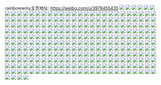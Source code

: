 rainbowwmy主页地址: https://weibo.com/u/3979455435 
![](https://wx4.sinaimg.cn/mw2000/ed31abcbly1h8l1py056bj20sg0sgqar.jpg) 
![](https://wx4.sinaimg.cn/mw2000/ed31abcbly1h8l1pytph5j22c02c0b2a.jpg) 
![](https://wx4.sinaimg.cn/mw2000/ed31abcbly1h5r94d7195j224f24f4qq.jpg) 
![](https://wx4.sinaimg.cn/mw2000/ed31abcbly1h4jhndeq2vj20qo19rqa2.jpg) 
![](https://wx4.sinaimg.cn/mw2000/ed31abcbly1h4jhndufbaj20u01r5tj6.jpg) 
![](https://wx4.sinaimg.cn/mw2000/ed31abcbly1h4jhne7zv3j20om1hcn2e.jpg) 
![](https://wx4.sinaimg.cn/mw2000/ed31abcbly1h4jhner3fbj20u01swk24.jpg) 
![](https://wx4.sinaimg.cn/mw2000/ed31abcbly1h4i7yiqqhuj22c02c04qq.jpg) 
![](https://wx4.sinaimg.cn/mw2000/ed31abcbly1h2f703kg0bj22801o0e81.jpg) 
![](https://wx4.sinaimg.cn/mw2000/ed31abcbly1h2f7057d7cj20ni0k90yz.jpg) 
![](https://wx4.sinaimg.cn/mw2000/ed31abcbly1h2f706a2yfj233l1ufqv6.jpg) 
![](https://wx4.sinaimg.cn/mw2000/ed31abcbly1h2f70jiywjj22c02c0npd.jpg) 
![](https://wx4.sinaimg.cn/mw2000/ed31abcbly1gz0p8avat4j20u00u0n8n.jpg) 
![](https://wx4.sinaimg.cn/mw2000/ed31abcbly1gz0p8d9qmcj20r30r3gqk.jpg) 
![](https://wx4.sinaimg.cn/mw2000/ed31abcbly1gxq807l33gj20p80xn7i8.jpg) 
![](https://wx4.sinaimg.cn/mw2000/ed31abcbly1gxq806tpwij22c1340kjq.jpg) 
![](https://wx4.sinaimg.cn/mw2000/ed31abcbly1gxc9ogl8dwj20u00u0gr0.jpg) 
![](https://wx4.sinaimg.cn/mw2000/ed31abcbly1gxc9ogyyanj20u00u0q8m.jpg) 
![](https://wx4.sinaimg.cn/mw2000/ed31abcbly1gxc9oh7vixj20u00u0ah1.jpg) 
![](https://wx4.sinaimg.cn/mw2000/ed31abcbly1gxc9oib969j22c02c01kz.jpg) 
![](https://wx4.sinaimg.cn/mw2000/ed31abcbly1gxc9ok1noaj22c02c0b2a.jpg) 
![](https://wx4.sinaimg.cn/mw2000/ed31abcbly1gxc9omsafuj22c02c0npe.jpg) 
![](https://wx4.sinaimg.cn/mw2000/ed31abcbly1gxc9oqbg1tj22c02c0hdu.jpg) 
![](https://wx4.sinaimg.cn/mw2000/004ljo95ly1gvik21n3q0j623n1mp1ci02.jpg) 
![](https://wx4.sinaimg.cn/mw2000/004ljo95ly1gvik26gsttj62c02c0qv602.jpg) 
![](https://wx4.sinaimg.cn/mw2000/004ljo95ly1gvik20em8rj62801o0b2a02.jpg) 
![](https://wx4.sinaimg.cn/mw2000/004ljo95ly1gvik235ctvj62c02cf4qq02.jpg) 
![](https://wx4.sinaimg.cn/mw2000/004ljo95ly1gv0vk23s3nj62801o04qq02.jpg) 
![](https://wx4.sinaimg.cn/mw2000/004ljo95ly1guks8vht63j62c02c0x6p02.jpg) 
![](https://wx4.sinaimg.cn/mw2000/004ljo95ly1guks8xf9b9j62801o0hdt02.jpg) 
![](https://wx4.sinaimg.cn/mw2000/004ljo95ly1guks910tbyj62c02c0kjm02.jpg) 
![](https://wx4.sinaimg.cn/mw2000/004ljo95ly1gtqvgu5zscj61ux1o04qp02.jpg) 
![](https://wx4.sinaimg.cn/mw2000/ed31abcbly1gsf4brmzmqj22c02c0kjl.jpg) 
![](https://wx4.sinaimg.cn/mw2000/ed31abcbly1gsf4btollnj22c02c04ql.jpg) 
![](https://wx4.sinaimg.cn/mw2000/ed31abcbly1gsf4bv1b74j22c02c04qp.jpg) 
![](https://wx4.sinaimg.cn/mw2000/ed31abcbly1gsf4bw8193j20zq0u4110.jpg) 
![](https://wx4.sinaimg.cn/mw2000/ed31abcbly1gsf4bwn2szj23402c07wh.jpg) 
![](https://wx4.sinaimg.cn/mw2000/ed31abcbly1gsf4byefepj22c0340b2b.jpg) 
![](https://wx4.sinaimg.cn/mw2000/ed31abcbly1gsf4bzj5qzj22c0340npe.jpg) 
![](https://wx4.sinaimg.cn/mw2000/004ljo95ly1gsf4c12bcyj62c03407wk02.jpg) 
![](https://wx4.sinaimg.cn/mw2000/ed31abcbly1gsf4c1wne7j23402c0kjl.jpg) 
![](https://wx4.sinaimg.cn/mw2000/ed31abcbly1gsf4c3zcbjj23402c0kjl.jpg) 
![](https://wx4.sinaimg.cn/mw2000/ed31abcbly1gsf4c5moq9j23402c0qv5.jpg) 
![](https://wx4.sinaimg.cn/mw2000/ed31abcbly1gsf4c7ik6wj23402c0qv5.jpg) 
![](https://wx4.sinaimg.cn/mw2000/004ljo95ly1gsf4c9crb1j63402c0qv502.jpg) 
![](https://wx4.sinaimg.cn/mw2000/ed31abcbly1gsf4cc5ufbj23402c0qv5.jpg) 
![](https://wx4.sinaimg.cn/mw2000/ed31abcbly1gsf4ce4z5dj23402c01ky.jpg) 
![](https://wx4.sinaimg.cn/mw2000/ed31abcbly1gsf4cg392kj23402c0qv5.jpg) 
![](https://wx4.sinaimg.cn/mw2000/ed31abcbly1gsf4d01zsaj22c0340x6q.jpg) 
![](https://wx4.sinaimg.cn/mw2000/ed31abcbgy1gsc99ne698j21qh1qh7wj.jpg) 
![](https://wx4.sinaimg.cn/mw2000/ed31abcbgy1gsc99kuugfj21o0280u0y.jpg) 
![](https://wx4.sinaimg.cn/mw2000/ed31abcbgy1gsc4zmyk62j22c03407wj.jpg) 
![](https://wx4.sinaimg.cn/mw2000/ed31abcbgy1gsc4zxlvdzj22c03404qr.jpg) 
![](https://wx4.sinaimg.cn/mw2000/ed31abcbgy1gsc4z84cbgj23402c0npd.jpg) 
![](https://wx4.sinaimg.cn/mw2000/ed31abcbgy1gsc5029y5xj23402c0kjl.jpg) 
![](https://wx4.sinaimg.cn/mw2000/ed31abcbgy1gsc50c00jtj20vc15snaa.jpg) 
![](https://wx4.sinaimg.cn/mw2000/ed31abcbgy1gsc50a1hsoj22c03401ky.jpg) 
![](https://wx4.sinaimg.cn/mw2000/ed31abcbgy1gsb7g0shj7j215s0vc7jl.jpg) 
![](https://wx4.sinaimg.cn/mw2000/ed31abcbgy1gsb7g2jmj5j22c02c0b29.jpg) 
![](https://wx4.sinaimg.cn/mw2000/ed31abcbgy1gsb7g0bs87j215s0vctko.jpg) 
![](https://wx4.sinaimg.cn/mw2000/ed31abcbgy1gsb7fwzavyj23402c0b2a.jpg) 
![](https://wx4.sinaimg.cn/mw2000/ed31abcbgy1gsb7fzswl7j21vi1emqtm.jpg) 
![](https://wx4.sinaimg.cn/mw2000/ed31abcbgy1gsb7g6p2ckj23402c0hdt.jpg) 
![](https://wx4.sinaimg.cn/mw2000/ed31abcbgy1gsb7g1a3fxj215s0vcaqm.jpg) 
![](https://wx4.sinaimg.cn/mw2000/ed31abcbgy1gsb7g4sgkjj22c0340kjl.jpg) 
![](https://wx4.sinaimg.cn/mw2000/ed31abcbgy1gsb7fz705pj215s0vcdy9.jpg) 
![](https://wx4.sinaimg.cn/mw2000/ed31abcbgy1gsarxi6v6ij22bv2bux6w.jpg) 
![](https://wx4.sinaimg.cn/mw2000/ed31abcbgy1gsarxkd4pwj22ag2c0x6v.jpg) 
![](https://wx4.sinaimg.cn/mw2000/004ljo95gy1gsarxlodlpj63402c0x6p02.jpg) 
![](https://wx4.sinaimg.cn/mw2000/ed31abcbgy1gsarxfguouj227v27u1l5.jpg) 
![](https://wx4.sinaimg.cn/mw2000/ed31abcbgy1gsarxnm29sj213h0tq48i.jpg) 
![](https://wx4.sinaimg.cn/mw2000/ed31abcbgy1gsarxph1w6j227v27uqvc.jpg) 
![](https://wx4.sinaimg.cn/mw2000/ed31abcbgy1gsarxrf3gtj2227227e87.jpg) 
![](https://wx4.sinaimg.cn/mw2000/ed31abcbgy1gsarxu1mt4j227v27uhdz.jpg) 
![](https://wx4.sinaimg.cn/mw2000/ed31abcbgy1gsarxvlg03j22c02c0qv7.jpg) 
![](https://wx4.sinaimg.cn/mw2000/ed31abcbly1gr8e2wr374j20rs15nnek.jpg) 
![](https://wx4.sinaimg.cn/mw2000/ed31abcbly1gqskxgwlxgj22c02c0e04.jpg) 
![](https://wx4.sinaimg.cn/mw2000/ed31abcbly1gq5g68yqx6j22c02c0b29.jpg) 
![](https://wx4.sinaimg.cn/mw2000/ed31abcbly1gq5g6lvuq4j22c02c0u0x.jpg) 
![](https://wx4.sinaimg.cn/mw2000/ed31abcbly1gq5g6iu07uj22c02c0u0x.jpg) 
![](https://wx4.sinaimg.cn/mw2000/ed31abcbly1gq5g6d5cb7j23402c0npe.jpg) 
![](https://wx4.sinaimg.cn/mw2000/ed31abcbly1gq5g6go3w9j22c020x7wh.jpg) 
![](https://wx4.sinaimg.cn/mw2000/ed31abcbly1gq5g6aof8ij20iz0cutat.jpg) 
![](https://wx4.sinaimg.cn/mw2000/ed31abcbly1gphv36ilw7j216o1gmnpd.jpg) 
![](https://wx4.sinaimg.cn/mw2000/ed31abcbly1gp8uyuz8koj22c02c0hdv.jpg) 
![](https://wx4.sinaimg.cn/mw2000/ed31abcbly1gp8uyu4xegj21kw14r4qp.jpg) 
![](https://wx4.sinaimg.cn/mw2000/ed31abcbly1gp8uyw3c1rj23402c0e85.jpg) 
![](https://wx4.sinaimg.cn/mw2000/ed31abcbly1gp7y8rxz23j20rs20tnj6.jpg) 
![](https://wx4.sinaimg.cn/mw2000/ed31abcbly1gp4cuxjl97j22c0340kjn.jpg) 
![](https://wx4.sinaimg.cn/mw2000/ed31abcbly1gp4cv01c92j22c0340b2b.jpg) 
![](https://wx4.sinaimg.cn/mw2000/ed31abcbly1gp4cv13ofij22c0340npe.jpg) 
![](https://wx4.sinaimg.cn/mw2000/ed31abcbly1gp4cv2bw0dj22c0340hdv.jpg) 
![](https://wx4.sinaimg.cn/mw2000/ed31abcbly1go46xjy5fvj22801o0u0x.jpg) 
![](https://wx4.sinaimg.cn/mw2000/ed31abcbly1gnpllgfuanj22c02c01kx.jpg) 
![](https://wx4.sinaimg.cn/mw2000/ed31abcbly1gnpllbxx2cj22c02c0b29.jpg) 
![](https://wx4.sinaimg.cn/mw2000/ed31abcbly1gnplowr7whj22c02c0e81.jpg) 
![](https://wx4.sinaimg.cn/mw2000/ed31abcbly1gnpllecmlbj23402c01kx.jpg) 
![](https://wx4.sinaimg.cn/mw2000/ed31abcbly1gnpllj78fij225g2vab29.jpg) 
![](https://wx4.sinaimg.cn/mw2000/ed31abcbly1gnpll05m2mj23402c0b2a.jpg) 
![](https://wx4.sinaimg.cn/mw2000/ed31abcbly1gnpll9x2flj22c02c0npd.jpg) 
![](https://wx4.sinaimg.cn/mw2000/ed31abcbly1gnplp4b74rj22yo280e8e.jpg) 
![](https://wx4.sinaimg.cn/mw2000/ed31abcbly1gnpll551ngj22c02c0kjl.jpg) 
![](https://wx4.sinaimg.cn/mw2000/ed31abcbly1gnkptkz2dlj21kw1kwqv5.jpg) 
![](https://wx4.sinaimg.cn/mw2000/ed31abcbly1gnkptk3u0vj21o01o07wi.jpg) 
![](https://wx4.sinaimg.cn/mw2000/ed31abcbly1gnjtm2kso5j22c02c0hdu.jpg) 
![](https://wx4.sinaimg.cn/mw2000/ed31abcbly1gnjtlzqx8oj22c02c07wh.jpg) 
![](https://wx4.sinaimg.cn/mw2000/ed31abcbly1gmnctaji78j21kw1kw7wh.jpg) 
![](https://wx4.sinaimg.cn/mw2000/ed31abcbly1gmnctb28ddj22252254qp.jpg) 
![](https://wx4.sinaimg.cn/mw2000/ed31abcbly1gm8hlmhyr1j21kw1kw4qq.jpg) 
![](https://wx4.sinaimg.cn/mw2000/ed31abcbly1glmk49f7y5j21o01o0npd.jpg) 
![](https://wx4.sinaimg.cn/mw2000/ed31abcbly1glmk47xxfjj21o01o04qq.jpg) 
![](https://wx4.sinaimg.cn/mw2000/ed31abcbly1glmk4ay1ibj21o01o04qq.jpg) 
![](https://wx4.sinaimg.cn/mw2000/ed31abcbly1glmk4bze51j22c02c04qp.jpg) 
![](https://wx4.sinaimg.cn/mw2000/ed31abcbly1glmk4e4zluj22c02c01kx.jpg) 
![](https://wx4.sinaimg.cn/mw2000/ed31abcbly1glmk4gaat0j22c02c0e81.jpg) 
![](https://wx4.sinaimg.cn/mw2000/ed31abcbly1gl3hs68ou7j22c0340qv5.jpg) 
![](https://wx4.sinaimg.cn/mw2000/ed31abcbly1gl2nowklstj20rs15nh4y.jpg) 
![](https://wx4.sinaimg.cn/mw2000/ed31abcbly1gk6kvgq9kjj22c02c0b29.jpg) 
![](https://wx4.sinaimg.cn/mw2000/ed31abcbly1gjunyyfhnej20n00i2mz4.jpg) 
![](https://wx4.sinaimg.cn/mw2000/ed31abcbly1gjdewjo5bzj22801o0x6p.jpg) 
![](https://wx4.sinaimg.cn/mw2000/ed31abcbly1gj5cn3org5j20rs2vwhdt.jpg) 
![](https://wx4.sinaimg.cn/mw2000/ed31abcbly1gizrjh236vj20n00uok2f.jpg) 
![](https://wx4.sinaimg.cn/mw2000/ed31abcbly1gix38lb5ufj23402c0x6q.jpg) 
![](https://wx4.sinaimg.cn/mw2000/ed31abcbly1gix38mdkd7j22ry22yhdu.jpg) 
![](https://wx4.sinaimg.cn/mw2000/ed31abcbly1gix38ndgiwj22q221i1kz.jpg) 
![](https://wx4.sinaimg.cn/mw2000/ed31abcbly1giwdv0pq7cj20ru1ql1kx.jpg) 
![](https://wx4.sinaimg.cn/mw2000/ed31abcbly1giwdv1frpaj20ru10idvu.jpg) 
![](https://wx4.sinaimg.cn/mw2000/ed31abcbly1giwdv02q9sj20ru1ql4qp.jpg) 
![](https://wx4.sinaimg.cn/mw2000/ed31abcbly1gig511cexoj222m2rhkjm.jpg) 
![](https://wx4.sinaimg.cn/mw2000/ed31abcbly1gig50zlnufj22c03404qr.jpg) 
![](https://wx4.sinaimg.cn/mw2000/ed31abcbly1gi7j0euebrj22801o0b2a.jpg) 
![](https://wx4.sinaimg.cn/mw2000/ed31abcbly1gi2un37o8qj22c0340u0z.jpg) 
![](https://wx4.sinaimg.cn/mw2000/ed31abcbly1ghx1zt0yscj23402c0hdx.jpg) 
![](https://wx4.sinaimg.cn/mw2000/ed31abcbly1gha43hywhfj20rs1lpqm7.jpg) 
![](https://wx4.sinaimg.cn/mw2000/ed31abcbly1gh5amewu30j227m1wpu0x.jpg) 
![](https://wx4.sinaimg.cn/mw2000/ed31abcbly1gh5amcogg2j22c02c0qv6.jpg) 
![](https://wx4.sinaimg.cn/mw2000/ed31abcbly1gh5amiwtyrj22c02c07wj.jpg) 
![](https://wx4.sinaimg.cn/mw2000/ed31abcbly1gh5ammm3h1j22c02c0e83.jpg) 
![](https://wx4.sinaimg.cn/mw2000/ed31abcbly1gh4o97e3ctj22801o07wi.jpg) 
![](https://wx4.sinaimg.cn/mw2000/ed31abcbly1ggtts4n2c5j20m00m044n.jpg) 
![](https://wx4.sinaimg.cn/mw2000/ed31abcbly1ggispccwlpj23402c0u0z.jpg) 
![](https://wx4.sinaimg.cn/mw2000/ed31abcbly1ggispdajqxj22c02c0npd.jpg) 
![](https://wx4.sinaimg.cn/mw2000/ed31abcbly1ggispeene1j22c02c04qq.jpg) 
![](https://wx4.sinaimg.cn/mw2000/ed31abcbly1ggispfyxnjj23402c0npd.jpg) 
![](https://wx4.sinaimg.cn/mw2000/ed31abcbly1ggispih09ej22c02c0npe.jpg) 
![](https://wx4.sinaimg.cn/mw2000/ed31abcbly1ggispkgysbj22c0340b2b.jpg) 
![](https://wx4.sinaimg.cn/mw2000/ed31abcbly1gg4lw4mhy2j20rs2o0hdt.jpg) 
![](https://wx4.sinaimg.cn/mw2000/ed31abcbly1gg4lw59kxpj20rs15nh5i.jpg) 
![](https://wx4.sinaimg.cn/mw2000/ed31abcbly1gg4lw636rij20rs1xa4qp.jpg) 
![](https://wx4.sinaimg.cn/mw2000/ed31abcbly1gg4lw6nthyj20rs15ntox.jpg) 
![](https://wx4.sinaimg.cn/mw2000/ed31abcbly1gfz1t2m4ckj23402c0x6p.jpg) 
![](https://wx4.sinaimg.cn/mw2000/ed31abcbly1gfz1t5bf74j23402c01ky.jpg) 
![](https://wx4.sinaimg.cn/mw2000/ed31abcbly1gfvpxt9p2hj20rs1xab29.jpg) 
![](https://wx4.sinaimg.cn/mw2000/ed31abcbly1gfvpxsm9t0j20rs26f4qp.jpg) 
![](https://wx4.sinaimg.cn/mw2000/ed31abcbly1gfvpxtrti1j20rs1jf1eh.jpg) 
![](https://wx4.sinaimg.cn/mw2000/ed31abcbly1gfnbzfrlyhj22c02c0u0y.jpg) 
![](https://wx4.sinaimg.cn/mw2000/ed31abcbly1gfnbzgrjqrj22c02c0e82.jpg) 
![](https://wx4.sinaimg.cn/mw2000/ed31abcbly1gfnbziefj3j21kw1kw4qp.jpg) 
![](https://wx4.sinaimg.cn/mw2000/ed31abcbly1gfnbzj3dgjj22c02c0u0x.jpg) 
![](https://wx4.sinaimg.cn/mw2000/ed31abcbly1gfnbzectu6j22c02c01kz.jpg) 
![](https://wx4.sinaimg.cn/mw2000/ed31abcbly1gfnbzk0kw2j22bb332hdu.jpg) 
![](https://wx4.sinaimg.cn/mw2000/ed31abcbly1gf3mhb5vwqj22c02c04qq.jpg) 
![](https://wx4.sinaimg.cn/mw2000/ed31abcbly1gexviy01fcj23402c01l2.jpg) 
![](https://wx4.sinaimg.cn/mw2000/ed31abcbly1gencdo1boaj20ru1lxtrx.jpg) 
![](https://wx4.sinaimg.cn/mw2000/ed31abcbly1gef8dxjaewj22801o0hdt.jpg) 
![](https://wx4.sinaimg.cn/mw2000/ed31abcbly1gef8dvnv1xj21e81prqv5.jpg) 
![](https://wx4.sinaimg.cn/mw2000/ed31abcbly1geczl4v0ocj22c02c04qq.jpg) 
![](https://wx4.sinaimg.cn/mw2000/ed31abcbly1ge6f1041xrj22801o0b29.jpg) 
![](https://wx4.sinaimg.cn/mw2000/ed31abcbly1ge6f10soqqj22801o0hdt.jpg) 
![](https://wx4.sinaimg.cn/mw2000/ed31abcbly1ge034p4uq3j20ru3xfu0y.jpg) 
![](https://wx4.sinaimg.cn/mw2000/ed31abcbly1ge034plnn1j20ru2bkkhv.jpg) 
![](https://wx4.sinaimg.cn/mw2000/ed31abcbly1ge034q1plej20ru2bghdt.jpg) 
![](https://wx4.sinaimg.cn/mw2000/ed31abcbly1gdz9ibpzxsj23402c0u0z.jpg) 
![](https://wx4.sinaimg.cn/mw2000/ed31abcbly1gdz9ij9sk8j23402c07wl.jpg) 
![](https://wx4.sinaimg.cn/mw2000/ed31abcbly1gdz9im7o12j23402c0qv7.jpg) 
![](https://wx4.sinaimg.cn/mw2000/ed31abcbly1gdz9io91t3j23402c0kjm.jpg) 
![](https://wx4.sinaimg.cn/mw2000/ed31abcbly1gdz9ivg976j23402c0qv9.jpg) 
![](https://wx4.sinaimg.cn/mw2000/ed31abcbly1gdz9j0tfagj23402c0u13.jpg) 
![](https://wx4.sinaimg.cn/mw2000/ed31abcbly1gdz9j3z1baj23402c0qva.jpg) 
![](https://wx4.sinaimg.cn/mw2000/ed31abcbly1gdz9j7k03hj22c0340nph.jpg) 
![](https://wx4.sinaimg.cn/mw2000/ed31abcbly1gdz9ja70e3j22wu26me83.jpg) 
![](https://wx4.sinaimg.cn/mw2000/ed31abcbly1gdz9jckn3lj22p820uu0y.jpg) 
![](https://wx4.sinaimg.cn/mw2000/ed31abcbly1gdz9i6j5orj22n71ze1l1.jpg) 
![](https://wx4.sinaimg.cn/mw2000/ed31abcbly1gdz9je616tj23402c0b2b.jpg) 
![](https://wx4.sinaimg.cn/mw2000/ed31abcbly1gduu469m23j23402c01ky.jpg) 
![](https://wx4.sinaimg.cn/mw2000/ed31abcbly1gduu48mdd0j23402c01ky.jpg) 
![](https://wx4.sinaimg.cn/mw2000/ed31abcbly1gduu4azjccj23402c0kjl.jpg) 
![](https://wx4.sinaimg.cn/mw2000/ed31abcbly1gduu4d9fz6j23402c0hdt.jpg) 
![](https://wx4.sinaimg.cn/mw2000/ed31abcbly1gduu4fll3sj22c0340b2a.jpg) 
![](https://wx4.sinaimg.cn/mw2000/ed31abcbly1gduu4gxuz3j22c02c04qq.jpg) 
![](https://wx4.sinaimg.cn/mw2000/ed31abcbly1gdtlmarjimj20ru1ql4oj.jpg) 
![](https://wx4.sinaimg.cn/mw2000/ed31abcbly1gdrugm8dfxj20ru2bib29.jpg) 
![](https://wx4.sinaimg.cn/mw2000/ed31abcbly1gdqsc62qhuj22c02c07wj.jpg) 
![](https://wx4.sinaimg.cn/mw2000/ed31abcbly1gdqsaq0wsgj22c02c0u0y.jpg) 
![](https://wx4.sinaimg.cn/mw2000/ed31abcbly1gdik1am87gj2190190wye.jpg) 
![](https://wx4.sinaimg.cn/mw2000/ed31abcbly1gcq9ddkh06j21hc1hckjl.jpg) 
![](https://wx4.sinaimg.cn/mw2000/ed31abcbly1g7k8dyuzxoj20rs1lce81.jpg) 
![](https://wx4.sinaimg.cn/mw2000/ed31abcbly1g7k8ds9ajkj21403c5hdx.jpg) 
![](https://wx4.sinaimg.cn/mw2000/ed31abcbly1g7k8dup719j21403fhe84.jpg) 
![](https://wx4.sinaimg.cn/mw2000/ed31abcbly1g7k8dwu1g0j20rs1jke81.jpg) 
![](https://wx4.sinaimg.cn/mw2000/ed31abcbly1g7k8dpzu7ij20rs1qinpd.jpg) 
![](https://wx4.sinaimg.cn/mw2000/ed31abcbly1g7k8dxyi99j20rs2cqe82.jpg) 
![](https://wx4.sinaimg.cn/mw2000/ed31abcbly1g6szahblk2j215o15oaqg.jpg) 
![](https://wx4.sinaimg.cn/mw2000/ed31abcbly1g6szagx9gaj215o15o7wh.jpg) 
![](https://wx4.sinaimg.cn/mw2000/ed31abcbly1g57tdv18w4j21o0193x6q.jpg) 
![](https://wx4.sinaimg.cn/mw2000/ed31abcbly1g57tdx6ilvj21o00xrb2a.jpg) 
![](https://wx4.sinaimg.cn/mw2000/ed31abcbly1g48gkiyl2pj20zk0qok5n.jpg) 
![](https://wx4.sinaimg.cn/mw2000/ed31abcbly1g39vulhu01j20zk0qo4ga.jpg) 
![](https://wx4.sinaimg.cn/mw2000/ed31abcbly1g2pk2oxfttj21403m5qv7.jpg) 
![](https://wx4.sinaimg.cn/mw2000/ed31abcbly1g2o3xpt58gj21z41hckjm.jpg) 
![](https://wx4.sinaimg.cn/mw2000/ed31abcbly1g2o3yjv7yzj21z41z4npe.jpg) 
![](https://wx4.sinaimg.cn/mw2000/ed31abcbly1g2o3xas9kaj21o01o0x6p.jpg) 
![](https://wx4.sinaimg.cn/mw2000/ed31abcbly1g2o3wzojhhj21z41hckjm.jpg) 
![](https://wx4.sinaimg.cn/mw2000/ed31abcbly1g2o3z2chh0j21z41z4e82.jpg) 
![](https://wx4.sinaimg.cn/mw2000/ed31abcbly1g2o3y49yubj21z41hckjm.jpg) 
![](https://wx4.sinaimg.cn/mw2000/ed31abcbly1g2nxc4bdmaj21z41hcu0x.jpg) 
![](https://wx4.sinaimg.cn/mw2000/ed31abcbly1g1n6jxg3utj20rs15o7wh.jpg) 
![](https://wx4.sinaimg.cn/mw2000/ed31abcbly1g1n6jysgzaj20rs15ohdt.jpg) 
![](https://wx4.sinaimg.cn/mw2000/ed31abcbly1g1n6jzw51ej20rs15o4qp.jpg) 
![](https://wx4.sinaimg.cn/mw2000/ed31abcbly1g190unqlh8j21o01o0qv5.jpg) 
![](https://wx4.sinaimg.cn/mw2000/ed31abcbly1g16a37cpmjj22eo2eoh9g.jpg) 
![](https://wx4.sinaimg.cn/mw2000/ed31abcbly1g0pqojrnu5j21403x5hdw.jpg) 
![](https://wx4.sinaimg.cn/mw2000/ed31abcbly1fzxt5uvkp4j22c03404qs.jpg) 
![](https://wx4.sinaimg.cn/mw2000/ed31abcbly1fzvx1gbtegj21406o8u0y.jpg) 
![](https://wx4.sinaimg.cn/mw2000/ed31abcbly1fzuuuz7z8qj21403c44qq.jpg) 
![](https://wx4.sinaimg.cn/mw2000/ed31abcbly1fzuuv3aswzj21403c4qv6.jpg) 
![](https://wx4.sinaimg.cn/mw2000/ed31abcbly1fzunp605xrj22eo2eohdt.jpg) 
![](https://wx4.sinaimg.cn/mw2000/ed31abcbly1fzefi391ltj21o01o0b2a.jpg) 
![](https://wx4.sinaimg.cn/mw2000/ed31abcbly1fz6odhkifsj21kv121e81.jpg) 
![](https://wx4.sinaimg.cn/mw2000/ed31abcbly1fz209kkcqzj21kw1kwu0x.jpg) 
![](https://wx4.sinaimg.cn/mw2000/ed31abcbly1fz209lrzpvj22dc2dchd8.jpg) 
![](https://wx4.sinaimg.cn/mw2000/ed31abcbly1fz209nhou0j21kw1kwu0x.jpg) 
![](https://wx4.sinaimg.cn/mw2000/ed31abcbly1fyqdmkf77jj215o15o4ft.jpg) 
![](https://wx4.sinaimg.cn/mw2000/ed31abcbly1fxyowrijyoj21o01o0npe.jpg) 
![](https://wx4.sinaimg.cn/mw2000/ed31abcbly1fxyowxofczj21o0280x6p.jpg) 
![](https://wx4.sinaimg.cn/mw2000/ed31abcbly1fxyowo9m3fj21o01o0npe.jpg) 
![](https://wx4.sinaimg.cn/mw2000/ed31abcbly1fxyox0iutrj21o02801ky.jpg) 
![](https://wx4.sinaimg.cn/mw2000/ed31abcbly1fxyowue7wjj21o01o0hdu.jpg) 
![](https://wx4.sinaimg.cn/mw2000/ed31abcbly1fxyox2utegj21o02804qq.jpg) 
![](https://wx4.sinaimg.cn/mw2000/ed31abcbly1fxyb47vljwj21o01o0qv6.jpg) 
![](https://wx4.sinaimg.cn/mw2000/ed31abcbly1fxyb4akaptj21o01o04qq.jpg) 
![](https://wx4.sinaimg.cn/mw2000/ed31abcbly1fxyb4d5vugj21o01o07wi.jpg) 
![](https://wx4.sinaimg.cn/mw2000/ed31abcbly1fxtme1yuw2j22c02c0e83.jpg) 
![](https://wx4.sinaimg.cn/mw2000/ed31abcbly1fxtme8ckzuj22dc2dc4qp.jpg) 
![](https://wx4.sinaimg.cn/mw2000/ed31abcbly1fxq6l68o33j22c02c0kjl.jpg) 
![](https://wx4.sinaimg.cn/mw2000/ed31abcbly1fxq6l6ux9uj20u00u0dgu.jpg) 
![](https://wx4.sinaimg.cn/mw2000/ed31abcbly1fxfixzsysrj20qo1lpqjg.jpg) 
![](https://wx4.sinaimg.cn/mw2000/ed31abcbly1fxfiy0pj9yj20qp1lp19i.jpg) 
![](https://wx4.sinaimg.cn/mw2000/ed31abcbly1fxf3e80kj4j21o01o07wh.jpg) 
![](https://wx4.sinaimg.cn/mw2000/ed31abcbly1fxf3eah2nyj21o01o0b29.jpg) 
![](https://wx4.sinaimg.cn/mw2000/ed31abcbly1fxa6v6nmf8j22kw1xo4qp.jpg) 
![](https://wx4.sinaimg.cn/mw2000/ed31abcbly1fwc3f80ydqj21o01o0b29.jpg) 
![](https://wx4.sinaimg.cn/mw2000/ed31abcbly1fwc3fgz5tgj21o01o0kjl.jpg) 
![](https://wx4.sinaimg.cn/mw2000/ed31abcbly1fwc3fny2yyj21o01o07wh.jpg) 
![](https://wx4.sinaimg.cn/mw2000/ed31abcbly1fv6vf84r34j22eo2eou0x.jpg) 
![](https://wx4.sinaimg.cn/mw2000/ed31abcbly1fv6vfa9xxhj22eo2eob29.jpg) 
![](https://wx4.sinaimg.cn/mw2000/ed31abcbly1fuxue360fdj22c02c0qv5.jpg) 
![](https://wx4.sinaimg.cn/mw2000/ed31abcbly1fuxueln823j21mt1o0b2b.jpg) 
![](https://wx4.sinaimg.cn/mw2000/ed31abcbly1fuxudtjsruj219k19kqfw.jpg) 
![](https://wx4.sinaimg.cn/mw2000/ed31abcbly1fuxuey33tyj22c02c07wi.jpg) 
![](https://wx4.sinaimg.cn/mw2000/ed31abcbly1fuxudqzm1pj21na1o04qp.jpg) 
![](https://wx4.sinaimg.cn/mw2000/ed31abcbly1fuxudkj6wqj21rl1rl1kx.jpg) 
![](https://wx4.sinaimg.cn/mw2000/ed31abcbly1fuqtnmayfxj20u20u0q5q.jpg) 
![](https://wx4.sinaimg.cn/mw2000/ed31abcbly1fuqtnpaa8jj22o02o0x6s.jpg) 
![](https://wx4.sinaimg.cn/mw2000/ed31abcbly1fuqtnre69dj21w01w0x6r.jpg) 
![](https://wx4.sinaimg.cn/mw2000/ed31abcbly1fupme2zjl1j20hu1hc1kx.jpg) 
![](https://wx4.sinaimg.cn/mw2000/ed31abcbly1fu2m9f4q40j21hc1hck8f.jpg) 
![](https://wx4.sinaimg.cn/mw2000/ed31abcbly1fu2m9hrw6cj21hc1hctun.jpg) 
![](https://wx4.sinaimg.cn/mw2000/ed31abcbly1fu2m9gbhfoj21hc1hc18i.jpg) 
![](https://wx4.sinaimg.cn/mw2000/ed31abcbly1fr4ty2hlegj21sg1cc1l0.jpg) 
![](https://wx4.sinaimg.cn/mw2000/ed31abcbly1fr4ty6ry7dj21sg1ccx6r.jpg) 
![](https://wx4.sinaimg.cn/mw2000/ed31abcbly1fqtbp5omxjj20u013ytc7.jpg) 
![](https://wx4.sinaimg.cn/mw2000/ed31abcbly1fqp4hrm0auj20qp0qojvf.jpg) 
![](https://wx4.sinaimg.cn/mw2000/ed31abcbly1fqo4xblfv7j20mi0u0n1d.jpg) 
![](https://wx4.sinaimg.cn/mw2000/ed31abcbly1fqgn5v36ttj21o01904n8.jpg) 
![](https://wx4.sinaimg.cn/mw2000/ed31abcbly1fq2osv0a7xj22io1w07wk.jpg) 
![](https://wx4.sinaimg.cn/mw2000/ed31abcbly1fpovptjkgoj20u06gve85.jpg) 
![](https://wx4.sinaimg.cn/mw2000/ed31abcbly1fpovpzbom8j20qo1o2kc1.jpg) 
![](https://wx4.sinaimg.cn/mw2000/ed31abcbly1fp4h7hlxfqj20zk0qojwl.jpg) 
![](https://wx4.sinaimg.cn/mw2000/ed31abcbly1fp4h7ic5vtj20qo0zktbz.jpg) 
![](https://wx4.sinaimg.cn/mw2000/ed31abcbly1fp1xdjyconj20qo0qoadr.jpg) 
![](https://wx4.sinaimg.cn/mw2000/ed31abcbly1fp1xdimr9ij20qo0qotdu.jpg) 
![](https://wx4.sinaimg.cn/mw2000/ed31abcbly1fp1xdj99mqj20hs0hsabe.jpg) 
![](https://wx4.sinaimg.cn/mw2000/ed31abcbly1fp0prg0kbwj22c0340u0x.jpg) 
![](https://wx4.sinaimg.cn/mw2000/ed31abcbly1fp0prhftk7j22c0340qv5.jpg) 
